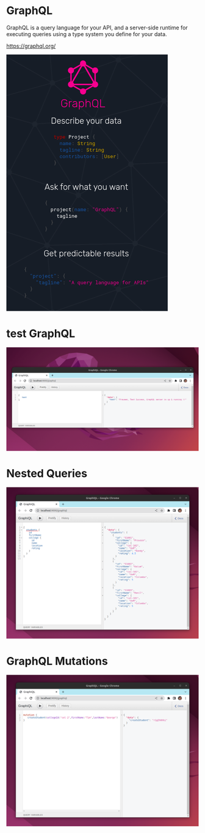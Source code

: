 # GraphQL

GraphQL is a query language for your API, and a server-side runtime for executing queries using a type system you define for your data.

https://graphql.org/

![](graphql.png)

# test GraphQL

![](test-success.png)

# Nested Queries

![](nested-query.png)

# GraphQL Mutations

![](mutations.png)